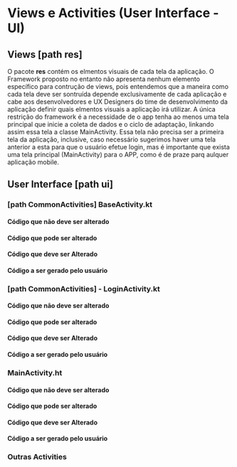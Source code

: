 # Views e Activities (User Interface - UI)

## Views [path res]

O pacote <b>res</b> contém os elmentos visuais de cada tela da aplicação. O Framework proposto no entanto não apresenta nenhum elemento específico para contrução de views, pois entendemos que a maneira como cada tela deve ser sontruída depende exclusivamente de cada aplicação e cabe aos desenvolvedores e UX Designers do time de desenvolvimento da aplicação definir quais elmentos visuais a aplicação irá utilizar. A única restrição do framework é a necessidade de o app tenha ao menos uma tela principal que inicie a coleta de dados e o ciclo de adaptação, linkando assim essa tela a classe MainActivity. Essa tela não precisa ser a primeira tela da aplicação, inclusive, caso necessário sugerimos haver uma tela anterior a esta para que o usuário efetue login, mas é importante que exista uma tela principal (MainActivity) para o APP, como é de praze parq aulquer aplicação mobile.

## User Interface [path ui]

### [path CommonActivities] BaseActivity.kt

#### Código que não deve ser alterado

#### Código que pode ser alterado

#### Código que deve ser Alterado

#### Código a ser gerado pelo usuário

### [path CommonActivities] - LoginActivity.kt

#### Código que não deve ser alterado

#### Código que pode ser alterado

#### Código que deve ser Alterado

#### Código a ser gerado pelo usuário

### MainActivity.ht

#### Código que não deve ser alterado

#### Código que pode ser alterado

#### Código que deve ser Alterado

#### Código a ser gerado pelo usuário

### Outras Activities
